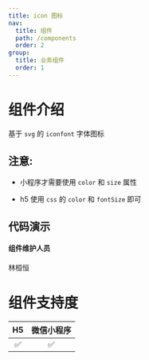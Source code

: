 ```yaml
---
title: icon 图标
nav:
  title: 组件
  path: /components
  order: 2
group:
  title: 业务组件
  order: 1
---
```


# 组件介绍

基于 `svg` 的 `iconfont` 字体图标 <br>

## 注意:

- 小程序才需要使用 `color` 和 `size` 属性

- h5 使用 `css` 的 `color` 和 `fontSize` 即可

## 代码演示

<code src="./demo/index.tsx"></code>

<API src="./index.tsx"></API>

#### 组件维护人员

林桓恒

# 组件支持度

| H5  | 微信小程序 |
| :-: | :--------: |
| ✅  |     ✅     |
